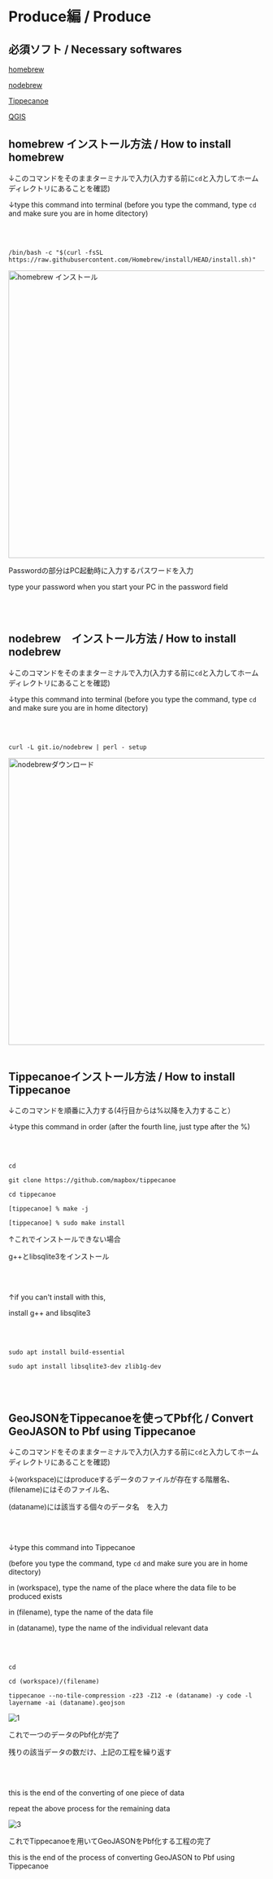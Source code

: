# Produce編 / Produce

## 必須ソフト / Necessary softwares

[homebrew](https://qiita.com/zaburo/items/29fe23c1ceb6056109fd)

[nodebrew](https://qiita.com/fuqda/items/1b780d7e0658fb7a3889)

[Tippecanoe](https://github.com/mapbox/tippecanoe)

[QGIS](https://qgis.org/ja/site/forusers/download.html)

## homebrew インストール方法 / How to install homebrew

↓このコマンドをそのままターミナルで入力(入力する前に```cd```と入力してホームディレクトリにあることを確認)

↓type this command into terminal (before you type the command, type ```cd``` and make sure you are in home ditectory)

<br>
<br>

```/bin/bash -c "$(curl -fsSL https://raw.githubusercontent.com/Homebrew/install/HEAD/install.sh)"```


<img width="565" alt="homebrew インストール" src="https://user-images.githubusercontent.com/40018527/146682170-cc09d51c-f99a-4446-bd61-2ba3d13fb28a.png">

Passwordの部分はPC起動時に入力するパスワードを入力

type your password when you start your PC in the password field

<br>
<br>

## nodebrew　インストール方法 / How to install nodebrew

↓このコマンドをそのままターミナルで入力(入力する前に```cd```と入力してホームディレクトリにあることを確認)

↓type this command into terminal (before you type the command, type ```cd``` and make sure you are in home ditectory)

<br>
<br>

```curl -L git.io/nodebrew | perl - setup```


<img width="564" alt="nodebrewダウンロード" src="https://user-images.githubusercontent.com/40018527/146682369-455ab7c8-7e20-4bea-896c-fc43b766fa25.png">

<br>
<br>

## Tippecanoeインストール方法 / How to install Tippecanoe

↓このコマンドを順番に入力する(4行目からは%以降を入力すること）

↓type this command in order (after the fourth line, just type after the %)

<br>
<br>

```cd```

```git clone https://github.com/mapbox/tippecanoe```

```cd tippecanoe```

```[tippecanoe] % make -j```

```[tippecanoe] % sudo make install```

↑これでインストールできない場合

g++とlibsqlite3をインストール

<br>
<br>

↑if you can't install with this,

install g++ and libsqlite3

<br>
<br>

```sudo apt install build-essential```

```sudo apt install libsqlite3-dev zlib1g-dev```

<br>
<br>

## GeoJSONをTippecanoeを使ってPbf化 / Convert GeoJASON to Pbf using Tippecanoe

↓このコマンドをそのままターミナルで入力(入力する前に```cd```と入力してホームディレクトリにあることを確認)

↓(workspace)にはproduceするデータのファイルが存在する階層名、(filename)にはそのファイル名、

 (dataname)には該当する個々のデータ名　を入力
 
 <br>
 <br>

↓type this command into Tippecanoe

 (before you type the command, type ```cd``` and make sure you are in home ditectory)

 in (workspace), type the name of the place where the data file to be produced exists
 
 in (filename), type the name of the data file
 
 in (dataname), type the name of the individual relevant data

<br>
<br>

```cd```

```cd (workspace)/(filename)```

```tippecanoe --no-tile-compression -z23 -Z12 -e (dataname) -y code -l layername -ai (dataname).geojson```

![1](https://user-images.githubusercontent.com/72395572/146860311-5bba8e2d-5ac7-4ad9-85e7-d77c847f7fd5.jpg)

これで一つのデータのPbf化が完了

残りの該当データの数だけ、上記の工程を繰り返す

<br>
<br>

this is the end of the converting of one piece of data

repeat the above process for the remaining data

![3](https://user-images.githubusercontent.com/72395572/146861268-e527b3bd-bba5-428f-97d7-58e94778b966.jpg)

これでTippecanoeを用いてGeoJASONをPbf化する工程の完了

this is the end of the process of converting GeoJASON to Pbf using Tippecanoe


















